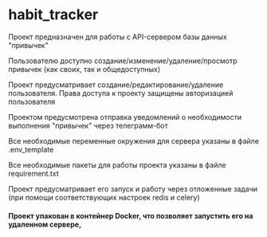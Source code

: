 # habit_tracker

Проект предназначен для работы с API-сервером базы данных "привычек"

Пользователю доступно создание/изменение/удаление/просмотр привычек (как своих, так и общедоступных)

Проект предусматривает создание/редактирование/удаление пользователя. Права доступа к проекту защищены авторизацией
пользователя

Проектом предусмотрена отправка уведомлений о необходимости выполнения "привычек" через телеграмм-бот

Все необходимые переменные окружения для сервера указаны в файле .env_template

Все необходимые пакеты для работы проекта указаны в файле requirement.txt

Проект предусматривает его запуск и работу через отложенные задачи (при помощи соответствующих настроек redis и celery)


#### Проект упакован в контейнер Docker, что позволяет запустить его на удаленном сервере, 